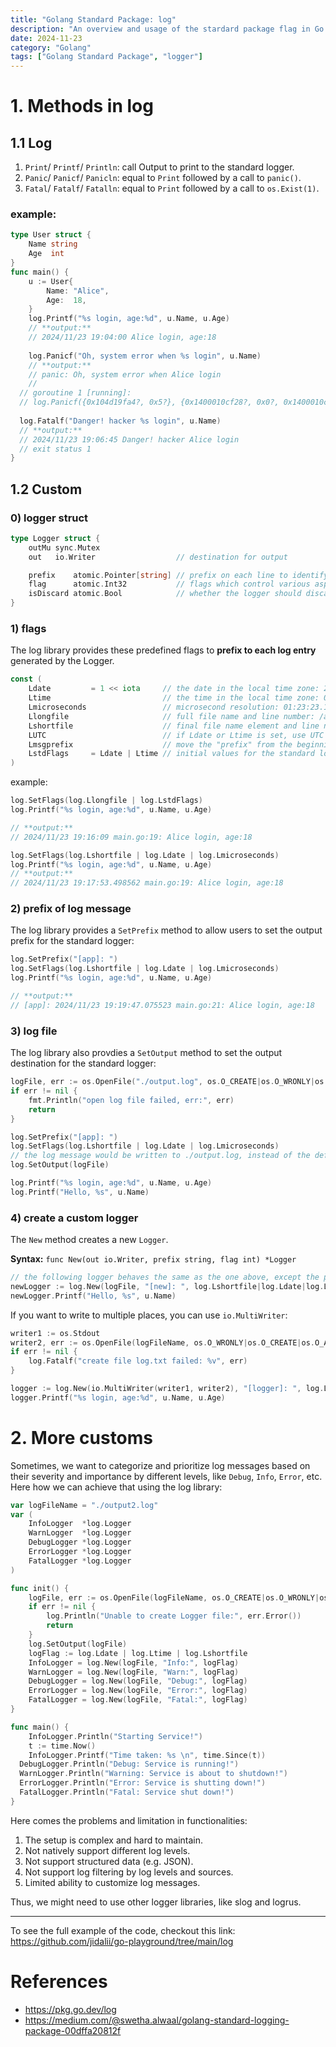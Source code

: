 ```yaml
---
title: "Golang Standard Package: log"
description: "An overview and usage of the stardard package flag in Go."
date: 2024-11-23
category: "Golang"
tags: ["Golang Standard Package", "logger"]
---
```


# 1. Methods in log

## 1.1 Log

1. `Print`/ `Printf`/ `Println`: call Output to print to the standard logger.
2. `Panic`/ `Panicf`/ `Panicln`: equal to `Print` followed by a call to `panic()`.
3. `Fatal`/ `Fatalf`/ `Fatalln`: equal to `Print` followed by a call to `os.Exist(1)`.

### example:

```go
type User struct {
	Name string
	Age  int
}
func main() {
	u := User{
		Name: "Alice",
		Age:  18,
	}
	log.Printf("%s login, age:%d", u.Name, u.Age)
	// **output:** 
	// 2024/11/23 19:04:00 Alice login, age:18
	
	log.Panicf("Oh, system error when %s login", u.Name)
	// **output:**
	// panic: Oh, system error when Alice login
	//
  // goroutine 1 [running]:
  // log.Panicf({0x104d19fa4?, 0x5?}, {0x1400010cf28?, 0x0?, 0x1400010cf38?})
  
  log.Fatalf("Danger! hacker %s login", u.Name)
  // **output:**
  // 2024/11/23 19:06:45 Danger! hacker Alice login
  // exit status 1
}
```

## 1.2 Custom

### 0) logger struct

```go
type Logger struct {
	outMu sync.Mutex
	out   io.Writer                  // destination for output

	prefix    atomic.Pointer[string] // prefix on each line to identify the logger
	flag      atomic.Int32           // flags which control various aspects of the logger's behavior
	isDiscard atomic.Bool            // whether the logger should discard log messages
}
```

### 1) flags

The log library provides these predefined flags to **prefix to each log entry** generated by the Logger.

```go
const (
	Ldate         = 1 << iota     // the date in the local time zone: 2009/01/23
	Ltime                         // the time in the local time zone: 01:23:23
	Lmicroseconds                 // microsecond resolution: 01:23:23.123123.  assumes Ltime.
	Llongfile                     // full file name and line number: /a/b/c/d.go:23
	Lshortfile                    // final file name element and line number: d.go:23. overrides Llongfile
	LUTC                          // if Ldate or Ltime is set, use UTC rather than the local time zone
	Lmsgprefix                    // move the "prefix" from the beginning of the line to before the message
	LstdFlags     = Ldate | Ltime // initial values for the standard logger
)
```

example:

```go
log.SetFlags(log.Llongfile | log.LstdFlags)
log.Printf("%s login, age:%d", u.Name, u.Age)

// **output:**
// 2024/11/23 19:16:09 main.go:19: Alice login, age:18

log.SetFlags(log.Lshortfile | log.Ldate | log.Lmicroseconds)
log.Printf("%s login, age:%d", u.Name, u.Age)
// **output:**
// 2024/11/23 19:17:53.498562 main.go:19: Alice login, age:18
```

### 2) prefix of log message

The log library provides a `SetPrefix` method to allow users to set the output prefix for the standard logger:

```go
log.SetPrefix("[app]: ")
log.SetFlags(log.Lshortfile | log.Ldate | log.Lmicroseconds)
log.Printf("%s login, age:%d", u.Name, u.Age)

// **output:**
// [app]: 2024/11/23 19:19:47.075523 main.go:21: Alice login, age:18
```

### 3) log file

The log library also provdies a `SetOutput` method to set the output destination for the standard logger:

```go
logFile, err := os.OpenFile("./output.log", os.O_CREATE|os.O_WRONLY|os.O_APPEND, 0644)
if err != nil {
	fmt.Println("open log file failed, err:", err)
	return
}

log.SetPrefix("[app]: ")
log.SetFlags(log.Lshortfile | log.Ldate | log.Lmicroseconds)
// the log message would be written to ./output.log, instead of the default CLI
log.SetOutput(logFile)

log.Printf("%s login, age:%d", u.Name, u.Age)
log.Printf("Hello, %s", u.Name)
```

### 4) create a custom logger

The `New` method creates a new `Logger`.

**Syntax:** `func New(out io.Writer, prefix string, flag int) *Logger`

```go
// the following logger behaves the same as the one above, except the prefix is "[new]: "
newLogger := log.New(logFile, "[new]: ", log.Lshortfile|log.Ldate|log.Lmicroseconds)
newLogger.Printf("Hello, %s", u.Name)
```

If you want to write to multiple places, you can use `io.MultiWriter`:

```go
writer1 := os.Stdout
writer2, err := os.OpenFile(logFileName, os.O_WRONLY|os.O_CREATE|os.O_APPEND, 0644)
if err != nil {
	log.Fatalf("create file log.txt failed: %v", err)
}

logger := log.New(io.MultiWriter(writer1, writer2), "[logger]: ", log.Lshortfile|log.LstdFlags)
logger.Printf("%s login, age:%d", u.Name, u.Age)
```

# 2. More customs

Sometimes, we want to categorize and prioritize log messages based on their severity and importance by different levels, like `Debug`, `Info`, `Error`, etc. Here how we can achieve that using the log library:

```go
var logFileName = "./output2.log"
var (
	InfoLogger  *log.Logger
	WarnLogger  *log.Logger
	DebugLogger *log.Logger
	ErrorLogger *log.Logger
	FatalLogger *log.Logger
)

func init() {
	logFile, err := os.OpenFile(logFileName, os.O_CREATE|os.O_WRONLY|os.O_APPEND, 0666)
	if err != nil {
		log.Println("Unable to create Logger file:", err.Error())
		return
	}
	log.SetOutput(logFile)
	logFlag := log.Ldate | log.Ltime | log.Lshortfile
	InfoLogger = log.New(logFile, "Info:", logFlag)
	WarnLogger = log.New(logFile, "Warn:", logFlag)
	DebugLogger = log.New(logFile, "Debug:", logFlag)
	ErrorLogger = log.New(logFile, "Error:", logFlag)
	FatalLogger = log.New(logFile, "Fatal:", logFlag)
}

func main() {
	InfoLogger.Println("Starting Service!")
	t := time.Now()
	InfoLogger.Printf("Time taken: %s \n", time.Since(t))
  DebugLogger.Println("Debug: Service is running!")
  WarnLogger.Println("Warning: Service is about to shutdown!")
  ErrorLogger.Println("Error: Service is shutting down!")
  FatalLogger.Println("Fatal: Service shut down!")
}
```

Here comes the problems and limitation in functionalities:

1. The setup is complex and hard to maintain.
2. Not natively support different log levels.
3. Not support structured data (e.g. JSON).
4. Not support log filtering by log levels and sources.
5. Limited ability to customize log messages.

Thus, we might need to use other logger libraries, like slog and logrus.

---

To see the full example of the code, checkout this link: https://github.com/jidalii/go-playground/tree/main/log

# References

- https://pkg.go.dev/log
- https://medium.com/@swetha.alwaal/golang-standard-logging-package-00dffa20812f